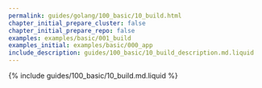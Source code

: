 ```yaml
---
permalink: guides/golang/100_basic/10_build.html
chapter_initial_prepare_cluster: false
chapter_initial_prepare_repo: false
examples: examples/basic/001_build
examples_initial: examples/basic/000_app
include_description: guides/100_basic/10_build_description.md.liquid
---
```


{% include guides/100_basic/10_build.md.liquid %}
